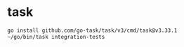 # task

```bash
go install github.com/go-task/task/v3/cmd/task@v3.33.1
~/go/bin/task integration-tests
```
